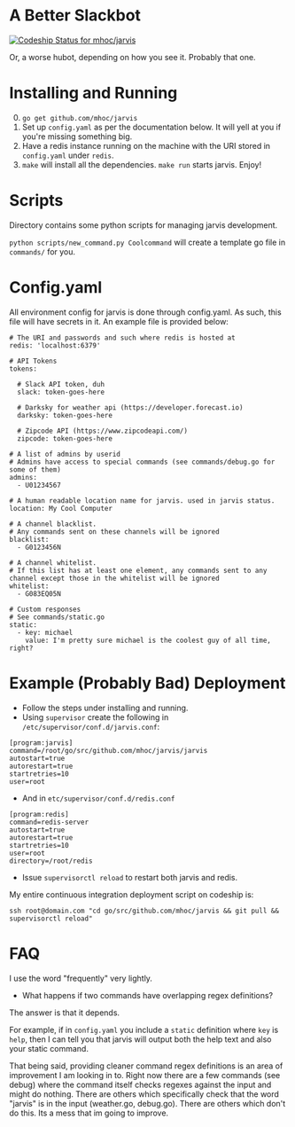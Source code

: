 # A Better Slackbot

[ ![Codeship Status for mhoc/jarvis](https://codeship.com/projects/c137cad0-f434-0132-da6b-46341c668533/status?branch=master)](https://codeship.com/projects/85567)

Or, a worse hubot, depending on how you see it. Probably that one.

# Installing and Running

0. `go get github.com/mhoc/jarvis`
1. Set up `config.yaml` as per the documentation below. It will yell at you if you're missing something big.
2. Have a redis instance running on the machine with the URI stored in `config.yaml` under `redis`.
3. `make` will install all the dependencies. `make run` starts jarvis. Enjoy!

# Scripts

Directory contains some python scripts for managing jarvis development.

`python scripts/new_command.py Coolcommand` will create a template go file in `commands/` for you.

# Config.yaml

All environment config for jarvis is done through config.yaml. As such, this file will have secrets in it. An example file is provided below:

```
# The URI and passwords and such where redis is hosted at
redis: 'localhost:6379'

# API Tokens
tokens:
  
  # Slack API token, duh
  slack: token-goes-here
  
  # Darksky for weather api (https://developer.forecast.io)
  darksky: token-goes-here
  
  # Zipcode API (https://www.zipcodeapi.com/)
  zipcode: token-goes-here

# A list of admins by userid
# Admins have access to special commands (see commands/debug.go for some of them)
admins:
  - U01234567

# A human readable location name for jarvis. used in jarvis status.
location: My Cool Computer

# A channel blacklist.
# Any commands sent on these channels will be ignored
blacklist:
  - G0123456N

# A channel whitelist. 
# If this list has at least one element, any commands sent to any channel except those in the whitelist will be ignored
whitelist:
  - G083EQ05N

# Custom responses
# See commands/static.go
static:
  - key: michael
    value: I'm pretty sure michael is the coolest guy of all time, right?

```

# Example (Probably Bad) Deployment

* Follow the steps under installing and running.
* Using `supervisor` create the following in `/etc/supervisor/conf.d/jarvis.conf`:

```
[program:jarvis]
command=/root/go/src/github.com/mhoc/jarvis/jarvis
autostart=true
autorestart=true
startretries=10
user=root
```

* And in `etc/supervisor/conf.d/redis.conf`

```
[program:redis]
command=redis-server
autostart=true
autorestart=true
startretries=10
user=root
directory=/root/redis
```

* Issue `supervisorctl reload` to restart both jarvis and redis.

My entire continuous integration deployment script on codeship is:

```
ssh root@domain.com "cd go/src/github.com/mhoc/jarvis && git pull && supervisorctl reload"
```

# FAQ

I use the word "frequently" very lightly.

* What happens if two commands have overlapping regex definitions?

The answer is that it depends.

For example, if in `config.yaml` you include a `static` definition where `key` is `help`, then I can tell you that jarvis will output both the help text and also your static command.

That being said, providing cleaner command regex definitions is an area of improvement I am looking in to. Right now there are a few commands (see debug) where the command itself checks regexes against the input and might do nothing. There are others which specifically check that the word "jarvis" is in the input (weather.go, debug.go). There are others which don't do this. Its a mess that im going to improve.
